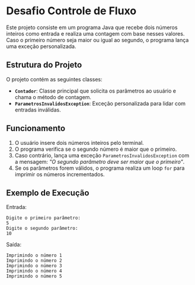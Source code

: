 # Desafio Controle de Fluxo

Este projeto consiste em um programa Java que recebe dois números inteiros como entrada e realiza uma contagem com base nesses valores. Caso o primeiro número seja maior ou igual ao segundo, o programa lança uma exceção personalizada.

## Estrutura do Projeto

O projeto contém as seguintes classes:

- **`Contador`**: Classe principal que solicita os parâmetros ao usuário e chama o método de contagem.
- **`ParametrosInvalidosException`**: Exceção personalizada para lidar com entradas inválidas.

## Funcionamento

1. O usuário insere dois números inteiros pelo terminal.
2. O programa verifica se o segundo número é maior que o primeiro.
3. Caso contrário, lança uma exceção `ParametrosInvalidosException` com a mensagem: _"O segundo parâmetro deve ser maior que o primeiro"_.
4. Se os parâmetros forem válidos, o programa realiza um loop `for` para imprimir os números incrementados.

## Exemplo de Execução

Entrada:

```
Digite o primeiro parâmetro:
5
Digite o segundo parâmetro:
10
```

Saída:

```
Imprimindo o número 1
Imprimindo o número 2
Imprimindo o número 3
Imprimindo o número 4
Imprimindo o número 5
```
